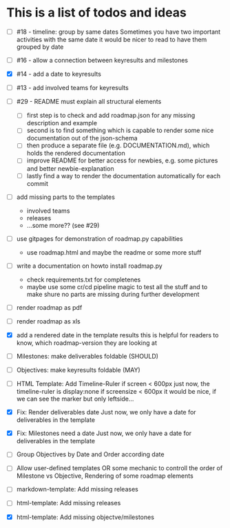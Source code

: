 # This is a list of todos and ideas

- [ ] #18 - timeline: group by same dates
    Sometimes you have two important activities with the same date
    it would be nicer to read to have them grouped by date

- [ ] #16 - allow a connection between keyresults and milestones

- [x] #14 - add a date to keyresults

- [ ] #13 - add involved teams for keyresults

- [ ] #29 - README must explain all structural elements
    - [ ] first step is to check and add roadmap.json for any missing description and example
    - [ ] second is to find something which is capable to render some nice documentation out of the json-schema
    - [ ] then produce a separate file (e.g. DOCUMENTATION.md), which holds the rendered documentation
    - [ ] improve README for better access for newbies, e.g. some pictures and better newbie-explanation
    - [ ] lastly find a way to render the documentation automatically for each commit

- [ ] add missing parts to the templates
    - involved teams
    - releases
    - ...some more?? (see #29)

- [ ] use gitpages for demonstration of roadmap.py capabilities
    - use roadmap.html and maybe the readme or some more stuff

- [ ] write a documentation on howto install roadmap.py
    - check requirements.txt for completenes
    - maybe use some cr/cd pipeline magic to test all the stuff and to make shure no parts are missing during further development

- [ ] render roadmap as pdf

- [ ] render roadmap as xls

- [X] add a rendered date in the template results
      this is helpful for readers to know, which roadmap-version they are looking at

- [ ] Milestones: make deliverables foldable (SHOULD)

- [ ] Objectives: make keyresults foldable (MAY)

- [ ] HTML Template: Add Timeline-Ruler if screen < 600px
    just now, the timeline-ruler is display:none if screensize < 600px
    it would be nice, if we can see the marker but only leftside...

- [x] Fix: Render deliverables date
      Just now, we only have a date for deliverables in the template

- [x] Fix: Milestones need a date
      Just now, we only have a date for deliverables in the template

- [ ] Group Objectives by Date and Order according date

- [ ] Allow user-defined templates OR some mechanic to controll the order of Milestone vs Objective, Rendering of some roadmap elements

- [ ] markdown-template: Add missing releases

- [ ] html-template: Add missing releases

- [X] html-template: Add missing objectve/milestones
